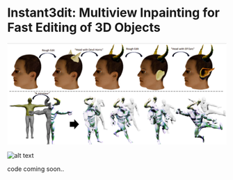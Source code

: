 # Instant3dit: Multiview Inpainting for Fast Editing of 3D Objects

![alt text](https://github.com/amir90/MagicClay/blob/main/assets/teaser.png?raw=true)

![alt text](https://github.com/amir90/MagicClay/blob/main/assets/overview.png?raw=true)

code coming soon..
